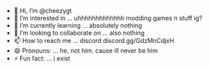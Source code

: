 - 👋 Hi, I’m @cheezygt
- 👀 I’m interested in ... uhhhhhhhhhhhhh modding games n stuff ig?
- 🌱 I’m currently learning ... absolutely nothing
- 💞️ I’m looking to collaborate on ... also nothing
- 📫 How to reach me ... discord discord.gg/GdzMnCdjxH
- 😄 Pronouns: ... he, not him. cause ill never be him
- ⚡ Fun fact: ... i exist

<!---
cheezygt/cheezygt is a ✨ special ✨ repository because its `README.md` (this file) appears on your GitHub profile.
You can click the Preview link to take a look at your changes.
--->

